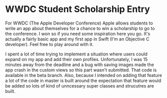 # WWDC Student Scholarship Entry
For WWDC (The Apple Developer Conference) Apple allows students to write an app about themselves for a chance to win a scholarship to go to the conference. I won so if you need some inspiration here you go. It's actually a fairly basic app and my first app in Swift (I'm an Objective C developer). Feel free to play around with it.

I spent a lot of time trying to implement a situation where users could expand on my app and add their own profiles. Unfortunately, I was 15 minutes away from the deadline and a bug with saving images made the app crash in the custom views so this part wasn't submitted. That code is available in the beta branch. Also, because I intended on adding that feature a lot of the code in master is built around the expectation that feature would be added so lots of kind of unncessary super classes and strucutres are built. 
